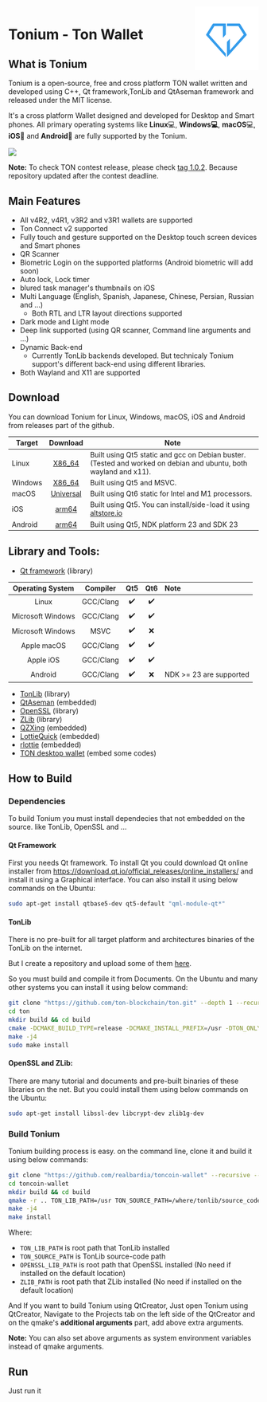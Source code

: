 <img src="configurations/default/linux/share/hicolor/128x128/apps/tonium.png"  align="right" />

# Tonium - Ton Wallet

## What is Tonium

Tonium is a open-source, free and cross platform TON wallet written and developed using C++, Qt framework,TonLib and QtAseman framework and released under the MIT license.

It's a cross platform Wallet designed and developed for Desktop and Smart phones. All primary operating systems like **Linux**💻, **Windows💻**, **macOS**💻, **iOS**📱 and **Android**📱 are fully supported by the Tonium.



<img src="images/adv.png"  align="center" />



**Note:** To check TON contest release, please check [tag 1.0.2](https://github.com/realbardia/toncoin-wallet/tree/1.0.2). Because repository updated after the contest deadline.

## Main Features

- All v4R2, v4R1, v3R2 and v3R1 wallets are supported
- Ton Connect v2 supported
- Fully touch and gesture supported on the Desktop touch screen devices and Smart phones
- QR Scanner
- Biometric Login on the supported platforms (Android biometric will add soon)
- Auto lock, Lock timer
- blured task manager's thumbnails on iOS
- Multi Language (English, Spanish, Japanese, Chinese, Persian, Russian and ...)
  - Both RTL and LTR layout directions supported
- Dark mode and Light mode
- Deep link supported (using QR scanner, Command line arguments and ...)
- Dynamic Back-end
  - Currently TonLib backends developed. But technicaly Tonium support's different back-end using different libraries.
- Both Wayland and X11 are supported

## Download

You can download Tonium for Linux, Windows, macOS, iOS and Android from releases part of the github.

| Target  |                           Download                           | Note                                                         |
| ------- | :----------------------------------------------------------: | ------------------------------------------------------------ |
| Linux   | [X86_64](https://github.com/realbardia/toncoin-wallet/releases/download/1.0.2/Tonium-1.0.2-x86_64-Linux.AppImage) | Built using Qt5 static and gcc on Debian buster. (Tested and worked on debian and ubuntu, both wayland and x11). |
| Windows | [X86_64](https://github.com/realbardia/toncoin-wallet/releases/download/1.0.2/Tonium-1.0.2-x86_64-Windows.zip) | Built using Qt5 and MSVC.                                    |
| macOS   | [Universal](https://github.com/realbardia/toncoin-wallet/releases/download/1.0.2/Tonium-1.0.2-Universal-macOS.zip) | Built using Qt6 static for Intel and M1 processors.          |
| iOS     | [arm64](https://github.com/realbardia/toncoin-wallet/releases/download/1.0.2/Tonium-1.0.2-arm64-iOS.ipa) | Built using Qt5. You can install/side-load it using [altstore.io](https://altstore.io/) |
| Android | [arm64](https://github.com/realbardia/toncoin-wallet/releases/download/1.0.2/Tonium-1.0.2-arm64-Android.apk) | Built using Qt5, NDK platform 23 and SDK 23                  |

## Library and Tools:

- [Qt framework]() (library)

| Operating System  | Compiler  | Qt5  | Qt6  | Note                    |
| :---------------: | :-------: | :--: | :--: | :---------------------- |
|       Linux       | GCC/Clang |  ✔️   |  ✔️   |                         |
| Microsoft Windows | GCC/Clang |  ✔️   |  ✔️   |                         |
| Microsoft Windows |   MSVC    |  ✔️   |  ❌   |                         |
|    Apple macOS    | GCC/Clang |  ✔️   |  ✔️   |                         |
|     Apple iOS     | GCC/Clang |  ✔️   |  ✔️   |                         |
|      Android      | GCC/Clang |  ✔️   |  ❌   | NDK >= 23 are supported |

- [TonLib](https://github.com/ton-blockchain/ton) (library)
- [QtAseman](https://github.com/Aseman-Land/QtAseman) (embedded)
- [OpenSSL](https://www.openssl.org/) (library)
- [ZLib](https://zlib.net/) (library)
- [QZXing](https://github.com/ftylitak/qzxing) (embedded)
- [LottieQuick](https://github.com/dseight/lottiequick/) (embedded)
- [rlottie](https://github.com/Samsung/rlottie) (embedded)
- [TON desktop wallet](https://github.com/ton-blockchain/wallet-desktop) (embed some codes)

## How to Build

### Dependencies

To build Tonium you must install dependecies that not embedded on the source. like TonLib, OpenSSL and ...

#### Qt Framework

First you needs Qt framework. To install Qt you could download Qt online installer from https://download.qt.io/official_releases/online_installers/ and install it using a Graphical interface. You can also install it using below commands on the Ubuntu:

```bash
sudo apt-get install qtbase5-dev qt5-default "qml-module-qt*"
```

#### TonLib

There is no pre-built for all target platform and architectures binaries of the TonLib on the internet. 

But I create a repository and upload some of them [here](https://github.com/realbardia/tonlib-builds/releases/tag/2023_May_22).

So you must build and compile it from Documents. On the Ubuntu and many other systems you can install it using below command:

```bash
git clone "https://github.com/ton-blockchain/ton.git" --depth 1 --recursive
cd ton
mkdir build && cd build
cmake -DCMAKE_BUILD_TYPE=release -DCMAKE_INSTALL_PREFIX=/usr -DTON_ONLY_TONLIB=1 -DBUILD_SHARED_LIBS=OFF ..
make -j4
sudo make install
```

#### OpenSSL and ZLib:

There are many tutorial and documents and pre-built binaries of these libraries on the net. But you could install them using below commands on the Ubuntu:

```bash
sudo apt-get install libssl-dev libcrypt-dev zlib1g-dev
```



### Build Tonium

Tonium building process is easy. on the command line, clone it and build it using below commands:

```bash
git clone "https://github.com/realbardia/toncoin-wallet" --recursive --depth 1
cd toncoin-wallet
mkdir build && cd build
qmake -r .. TON_LIB_PATH=/usr TON_SOURCE_PATH=/where/tonlib/source_code/cloned OPENSSL_LIB_PATH=/usr ZLIB_PATH=/usr
make -j4
make install
```

Where:

- `TON_LIB_PATH` is root path that TonLib installed
- `TON_SOURCE_PATH` is TonLib source-code path
- `OPENSSL_LIB_PATH` is root path that OpenSSL installed (No need if installed on the default location)
- `ZLIB_PATH` is root path that ZLib installed (No need if installed on the default location)



And If you want to build Tonium using QtCreator, Just open Tonium using QtCreator, Navigate to the Projects tab on the left side of the QtCreator and on the qmake's **additional arguments** part, add above extra arguments.

**Note:** You can also set above arguments as system environment variables instead of qmake arguments.

## Run

Just run it


